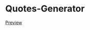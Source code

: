 # Quotes-Generator

[Preview](https://github.com/miriamsafwat2/Quotes-Generator/blob/main/Quote%20Generator%20App.png)
